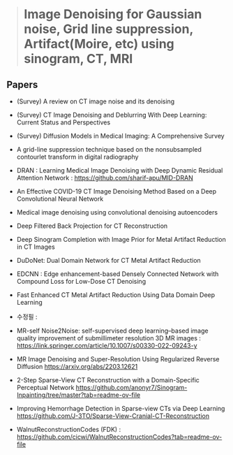> # Image Denoising for Gaussian noise, Grid line suppression, Artifact(Moire, etc) using sinogram, CT, MRI

## Papers
- (Survey) A review on CT image noise and its denoising
- (Survey) CT Image Denoising and Deblurring With Deep Learning: Current Status and Perspectives
- (Survey) Diffusion Models in Medical Imaging: A Comprehensive Survey
- A grid-line suppression technique based on the nonsubsampled contourlet transform in digital radiography
- DRAN : Learning Medical Image Denoising with Deep Dynamic Residual Attention Network : https://github.com/sharif-apu/MID-DRAN
- An Effective COVID-19 CT Image Denoising Method Based on a Deep Convolutional Neural Network
- Medical image denoising using convolutional denoising autoencoders
- Deep Filtered Back Projection for CT Reconstruction
- Deep Sinogram Completion with Image Prior for Metal Artifact Reduction in CT Images
- DuDoNet: Dual Domain Network for CT Metal Artifact Reduction
- EDCNN : Edge enhancement-based Densely Connected Network with Compound Loss for Low-Dose CT Denoising
- Fast Enhanced CT Metal Artifact Reduction Using Data Domain Deep Learning

- 수정필 :
- MR-self Noise2Noise: self-supervised deep learning–based image quality improvement of submillimeter resolution 3D MR images : https://link.springer.com/article/10.1007/s00330-022-09243-y
- MR Image Denoising and Super-Resolution Using Regularized Reverse Diffusion https://arxiv.org/abs/2203.12621

- 2-Step Sparse-View CT Reconstruction with a Domain-Specific Perceptual Network https://github.com/anonyr7/Sinogram-Inpainting/tree/master?tab=readme-ov-file
- Improving Hemorrhage Detection in Sparse-view CTs via Deep Learning https://github.com/J-3TO/Sparse-View-Cranial-CT-Reconstruction
- WalnutReconstructionCodes (FDK) : https://github.com/cicwi/WalnutReconstructionCodes?tab=readme-ov-file
